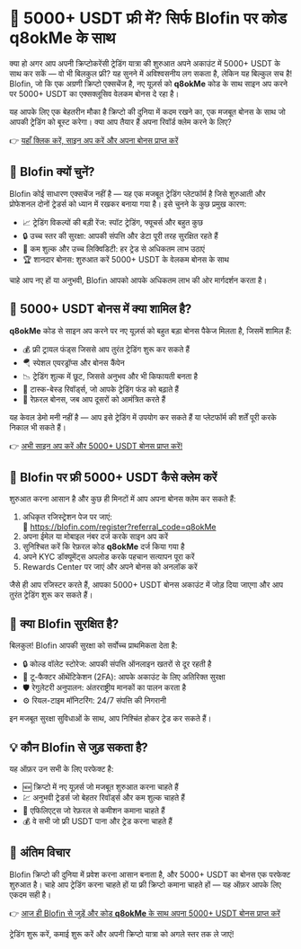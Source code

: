 <h1>💸 5000+ USDT फ्री में? सिर्फ Blofin पर कोड <strong>q8okMe</strong> के साथ</h1>
  <p>क्या हो अगर आप अपनी क्रिप्टोकरेंसी ट्रेडिंग यात्रा की शुरुआत अपने अकाउंट में 5000+ USDT के साथ कर सकें — वो भी बिलकुल फ्री? यह सुनने में अविश्वसनीय लग सकता है, लेकिन यह बिल्कुल सच है! Blofin, जो कि एक अग्रणी क्रिप्टो एक्सचेंज है, नए यूज़र्स को <strong>q8okMe</strong> कोड के साथ साइन अप करने पर 5000+ USDT का एक्सक्लूसिव वेलकम बोनस दे रहा है।</p>
  <p>यह आपके लिए एक बेहतरीन मौका है क्रिप्टो की दुनिया में कदम रखने का, एक मजबूत बोनस के साथ जो आपकी ट्रेडिंग को बूस्ट करेगा। क्या आप तैयार हैं अपना रिवॉर्ड क्लेम करने के लिए?</p>
  <p>👉 <a href="https://blofin.com/register?referral_code=q8okMe" target="_blank">यहाँ क्लिक करें, साइन अप करें और अपना बोनस प्राप्त करें</a></p>



<h2>🚀 Blofin क्यों चुनें?</h2>
  <p>Blofin कोई साधारण एक्सचेंज नहीं है — यह एक मजबूत ट्रेडिंग प्लेटफॉर्म है जिसे शुरुआती और प्रोफेशनल दोनों ट्रेडर्स को ध्यान में रखकर बनाया गया है। इसे चुनने के कुछ प्रमुख कारण:</p>
  <ul>
    <li>📈 ट्रेडिंग विकल्पों की बड़ी रेंज: स्पॉट ट्रेडिंग, फ्यूचर्स और बहुत कुछ</li>
    <li>🔒 उच्च स्तर की सुरक्षा: आपकी संपत्ति और डेटा पूरी तरह सुरक्षित रहते हैं</li>
    <li>💸 कम शुल्क और उच्च लिक्विडिटी: हर ट्रेड से अधिकतम लाभ उठाएं</li>
    <li>🏆 शानदार बोनस: शुरुआत करें 5000+ USDT के वेलकम बोनस के साथ</li>
  </ul>
  <p>चाहे आप नए हों या अनुभवी, Blofin आपको आपके अधिकतम लाभ की ओर मार्गदर्शन करता है।</p>



<h2>🎁 5000+ USDT बोनस में क्या शामिल है?</h2>
  <p><strong>q8okMe</strong> कोड से साइन अप करने पर नए यूज़र्स को बहुत बड़ा बोनस पैकेज मिलता है, जिसमें शामिल हैं:</p>
  <ul>
    <li>💰 फ्री ट्रायल फंड्स जिससे आप तुरंत ट्रेडिंग शुरू कर सकते हैं</li>
    <li>🪂 स्पेशल एयरड्रॉप्स और बोनस कैंपेन</li>
    <li>📉 ट्रेडिंग शुल्क में छूट, जिससे अनुभव और भी किफायती बनता है</li>
    <li>🎯 टास्क-बेस्ड रिवॉर्ड्स, जो आपके ट्रेडिंग फंड को बढ़ाते हैं</li>
    <li>🤝 रेफ़रल बोनस, जब आप दूसरों को आमंत्रित करते हैं</li>
  </ul>
  <p>यह केवल डेमो मनी नहीं है — आप इसे ट्रेडिंग में उपयोग कर सकते हैं या प्लेटफॉर्म की शर्तें पूरी करके निकाल भी सकते हैं।</p>
  <p>👉 <a href="https://blofin.com/register?referral_code=q8okMe" target="_blank">अभी साइन अप करें और 5000+ USDT बोनस प्राप्त करें!</a></p>



<h2>📝 Blofin पर फ्री 5000+ USDT कैसे क्लेम करें</h2>
  <p>शुरुआत करना आसान है और कुछ ही मिनटों में आप अपना बोनस क्लेम कर सकते हैं:</p>
  <ol>
    <li>अधिकृत रजिस्ट्रेशन पेज पर जाएं:<br>
      🔗 <a href="https://blofin.com/register?referral_code=q8okMe" target="_blank">https://blofin.com/register?referral_code=q8okMe</a>
    </li>
    <li>अपना ईमेल या मोबाइल नंबर दर्ज करके साइन अप करें</li>
    <li>सुनिश्चित करें कि रेफ़रल कोड <strong>q8okMe</strong> दर्ज किया गया है</li>
    <li>अपने KYC डॉक्यूमेंट्स अपलोड करके पहचान सत्यापन पूरा करें</li>
    <li>Rewards Center पर जाएं और अपने बोनस को अनलॉक करें</li>
  </ol>
  <p>जैसे ही आप रजिस्टर करते हैं, आपका 5000+ USDT बोनस अकाउंट में जोड़ दिया जाएगा और आप तुरंत ट्रेडिंग शुरू कर सकते हैं।</p>


<h2>🔐 क्या Blofin सुरक्षित है?</h2>
  <p>बिलकुल! Blofin आपकी सुरक्षा को सर्वोच्च प्राथमिकता देता है:</p>
  <ul>
    <li>🔒 कोल्ड वॉलेट स्टोरेज: आपकी संपत्ति ऑनलाइन खतरों से दूर रहती है</li>
    <li>🔐 टू-फैक्टर ऑथेंटिकेशन (2FA): आपके अकाउंट के लिए अतिरिक्त सुरक्षा</li>
    <li>🛡️ रेगुलेटरी अनुपालन: अंतरराष्ट्रीय मानकों का पालन करता है</li>
    <li>⚙️ रियल-टाइम मॉनिटरिंग: 24/7 संपत्ति की निगरानी</li>
  </ul>
  <p>इन मजबूत सुरक्षा सुविधाओं के साथ, आप निश्चिंत होकर ट्रेड कर सकते हैं।</p>



<h2>💡 कौन Blofin से जुड़ सकता है?</h2>
  <p>यह ऑफ़र उन सभी के लिए परफेक्ट है:</p>
  <ul>
    <li>🆕 क्रिप्टो में नए यूज़र्स जो मजबूत शुरुआत करना चाहते हैं</li>
    <li>💹 अनुभवी ट्रेडर्स जो बेहतर रिवॉर्ड्स और कम शुल्क चाहते हैं</li>
    <li>👥 एफिलिएट्स जो रेफ़रल से कमीशन कमाना चाहते हैं</li>
    <li>💰 वे सभी जो फ्री USDT पाना और ट्रेड करना चाहते हैं</li>
  </ul>



<h2>🎉 अंतिम विचार</h2>
  <p>Blofin क्रिप्टो की दुनिया में प्रवेश करना आसान बनाता है, और 5000+ USDT का बोनस एक परफेक्ट शुरुआत है। चाहे आप ट्रेडिंग करना चाहते हों या फ्री क्रिप्टो कमाना चाहते हों — यह ऑफ़र आपके लिए एकदम सही है।</p>
  <p>👉 <a href="https://blofin.com/register?referral_code=q8okMe" target="_blank">आज ही Blofin से जुड़ें और कोड <strong>q8okMe</strong> के साथ अपना 5000+ USDT बोनस प्राप्त करें</a></p>
  <p>ट्रेडिंग शुरू करें, कमाई शुरू करें और अपनी क्रिप्टो यात्रा को अगले स्तर तक ले जाएं!</p>
</body>
</html>
